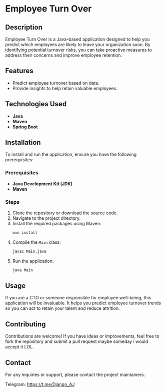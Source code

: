 # Employee Turn Over

## Description
Employee Turn Over is a Java-based application designed to help you predict which employees are likely to leave your organization soon. By identifying potential turnover risks, you can take proactive measures to address their concerns and improve employee retention.

## Features
- Predict employee turnover based on data.
- Provide insights to help retain valuable employees.

## Technologies Used
- **Java**
- **Maven**
- **Spring Boot**


## Installation
To install and run the application, ensure you have the following prerequisites:

### Prerequisites
- **Java Development Kit (JDK)**
- **Maven**

### Steps
1. Clone the repository or download the source code.
2. Navigate to the project directory.
3. Install the required packages using Maven:
   ```bash
   mvn install
   ```
4. Compile the `Main` class:
   ```bash
   javac Main.java
   ```
5. Run the application:
   ```bash
   java Main
   ```

## Usage
If you are a CTO or someone responsible for employee well-being, this application will be invaluable. It helps you predict employee turnover trends so you can act to retain your talent and reduce attrition.

## Contributing
Contributions are welcome! If you have ideas or improvements, feel free to fork the repository and submit a pull request maybe someday i would accept it LOL.

## Contact
For any inquiries or support, please contact the project maintainers.

Telegram: https://t.me/Django_AJ

